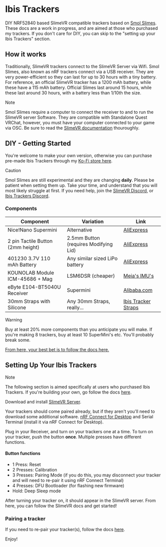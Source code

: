 # Ibis Trackers

DIY NRF52840 based SlimeVR compatible trackers based on [Smol Slimes](https://docs.shinebright.dev/diy/smol-slime.html). These docs are a work in progress, and are aimed at those who purchased my trackers. If you don't care for DIY, you can skip to the "setting up your Ibis Trackers" section.

## How it works
Traditionally, SlimeVR trackers connect to the SlimeVR Server via Wifi. Smol Slimes, also known as nRF trackers connect via a USB receiver. They are very power-efficient so they can last for up to 30 hours with a tiny battery. For reference, an official SlimeVR tracker has a 1200 mAh battery, while these have a 115 mAh battery. Official Slimes last around 15 hours, while these last around 30 hours, with a battery less than 1/10th the size.

> [!NOTE]
> Smol Slimes require a computer to connect the receiver to and to run the SlimeVR server Software. They are compatible with Standalone Quest VRChat, however, you must have your computer connected to your game via OSC. Be sure to read the [SlimeVR documentation](https://docs.slimevr.dev/) thouroughly.

## DIY - Getting Started

You're welcome to make your own version, otherwise you can purchase pre-made Ibis Trackers through my [Ko-Fi store here](https://ko-fi.com/s/f180a946a8).

> [!CAUTION]
> Smol Slimes are still experimental and they are changing **daily**. Please be patient when setting them up. Take your time, and understand that you will most likely struggle at first. If you need help, join the [SlimeVR Discord](https://discord.gg/2vcdMAtBWe), or [Ibis Trackers Discord](https://discord.gg/djbpK6MW26).

### Components

| Component | Variation | Link |
| --- | --- | --- |
| Nice!Nano Supermini | Alternative | [AliExpress](https://www.aliexpress.com/item/1005007738886550.htm) |
| 2 pin Tactile Button (2mm height) | 2.5mm Button (requires Modifying Lid) | [AliExpress](https://www.aliexpress.com/item/1005001302607169.html) |
| 401230 3.7V 110 mAh Battery | Any similar sized LiPo battery | [AliExpress](https://www.aliexpress.com/item/1005006016397268.html) |
| KOUNOLAB Module ICM-45686 + Mag | LSM6DSR (cheaper) | [Meia's IMU's](https://store.kouno.xyz/) |
| eByte E104-BT5040U Receiver | Supermini | [Alibaba.com](https://www.alibaba.com/product-detail/Ebyte-E104-BT5040U-nRF52840-BLE4-2_1600122746292.html) |
| 30mm Straps with Silicone | Any 30mm Straps, really... | [Ibis Tracker Straps](https://ko-fi.com/s/a23793f04d) |

> [!WARNING]
> Buy at least 20% more components than you anticipate you will make. If you're making 8 trackers, buy at least 10 SuperMini's etc. You'll probably break some.

[From here, your best bet is to follow the docs here.](https://docs.shinebright.dev/diy/smol-slime.html)

## Setting Up Your Ibis Trackers

> [!NOTE]
> The following section is aimed specifically at users who purchased Ibis Trackers. If you're building your own, go follow the docs [here](https://docs.shinebright.dev/diy/smol-slime.html).

Download and install [SlimeVR Server](https://slimevr.dev/#download).

Your trackers should come paired already, but if they aren't you'll need to download some additional software. [nRF Connect for Desktop](https://www.nordicsemi.com/Products/Development-tools/nRF-Connect-for-Desktop) and Serial Terminal (install it via nRF Connect for Desktop). 

Plug in your Receiver, and turn on your trackers one at a time. To turn on your tracker, push the button **once**. Multiple presses have different functions.

#### Button functions

- 1 Press: Reset
- 2 Presses: Calibration
- 3 Presses: Pairing Mode (if you do this, you may disconnect your tracker and will need to re-pair it using nRF Connect Terminal)
- 4 Presses: DFU Bootloader (for flashing new firmware)
- Hold: Deep Sleep mode

After turning your tracker on, it should appear in the SlimeVR server. From here, you can follow the SlimeVR docs and get started!

### Pairing a tracker

If you need to re-pair your tracker(s), follow the docs [here](https://docs.shinebright.dev/diy/smol-slime.html#pairing-mode).

Enjoy!

